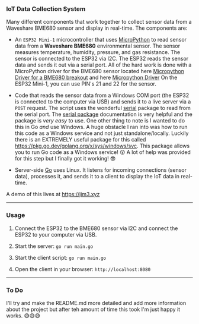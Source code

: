 ### IoT Data Collection System

Many different components that work together to collect sensor data from a Waveshare BME680 sensor and display in real-time. The components are:

- An `ESP32 Mini-1` microcontroller that uses [MicroPython](https://micropython.org) to read sensor data from a **Waveshare BME680** environmental sensor. 
The sensor measures temperature, humidity, pressure, and gas resistance. The sensor is connected to the ESP32 via I2C. The ESP32 reads the sensor data and sends it out via a serial port.
All of the hard work is done with a MicroPython driver for the BME680 sensor located here [Micropython Driver for a BME680 breakout](https://github.com/adafruit/Adafruit_BME680) 
and here [Micropython Driver](https://github.com/robert-hh/BME680-Micropython) On the ESP32 Mini-1, you can use PIN's 21 and 22 for the sensor.
  
- Code that reads the sensor data from a Windows COM port (the ESP32 is connected to the computer via USB) and sends it to a live server via a `POST` request. The script uses the wonderful [serial](https://github.com/bugst/go-serial) package to read from the serial port. The [serial package](https://pkg.go.dev/go.bug.st/serial) documentation is very helpful and the package is *very easy* to use. One other thing to note is I wanted to do this in Go *and* use Windows. A huge obstacle I ran into was how to run this code as a Windows service and not just standalone/locally. Luckily there is an EXTREMELY useful package for this called https://pkg.go.dev/golang.org/x/sys/windows/svc. This package allows you to run Go code as a Windows service! 😲 A lot of help was provided for this step but I finally got it working! 😎

- Server-side [Go](https://go.dev) uses Linux. It listens for incoming connections (sensor data), processes it, and sends it to a client to display the IoT data in real-time.

A demo of this lives at https://jim3.xyz

---

### Usage

1. Connect the ESP32 to the BME680 sensor via I2C and connect the ESP32 to your computer via USB.

2. Start the server: `go run main.go`

3. Start the client script: `go run main.go`

4. Open the client in your browser: `http://localhost:8080`


---

### To Do

I'll try and make the README.md more detailed and add more information about the project but after teh amount of time this took I'm just happy it works. 😅😅😅
